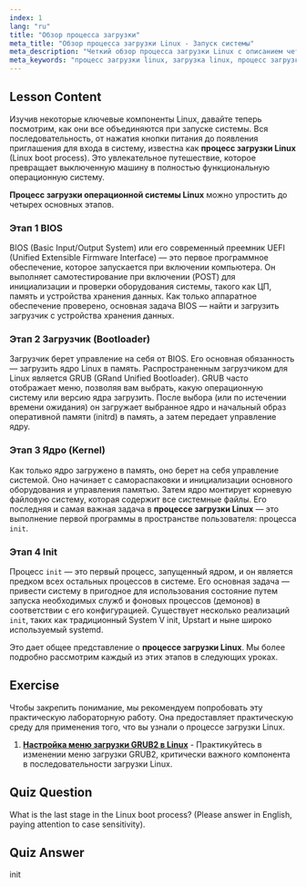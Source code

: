 ```yaml
---
index: 1
lang: "ru"
title: "Обзор процесса загрузки"
meta_title: "Обзор процесса загрузки Linux - Запуск системы"
meta_description: "Четкий обзор процесса загрузки Linux с описанием четырех ключевых этапов: BIOS, загрузчик, ядро и init. Узнайте о полном процессе загрузки операционной системы Linux, от включения питания до приглашения входа."
meta_keywords: "процесс загрузки linux, загрузка linux, процесс загрузки операционной системы linux, BIOS, загрузчик, ядро, init, руководство linux, linux для начинающих"
---
```


## Lesson Content

Изучив некоторые ключевые компоненты Linux, давайте теперь посмотрим, как они все объединяются при запуске системы. Вся последовательность, от нажатия кнопки питания до появления приглашения для входа в систему, известна как **процесс загрузки Linux** (Linux boot process). Это увлекательное путешествие, которое превращает выключенную машину в полностью функциональную операционную систему.

**Процесс загрузки операционной системы Linux** можно упростить до четырех основных этапов.

### Этап 1 BIOS

BIOS (Basic Input/Output System) или его современный преемник UEFI (Unified Extensible Firmware Interface) — это первое программное обеспечение, которое запускается при включении компьютера. Он выполняет самотестирование при включении (POST) для инициализации и проверки оборудования системы, такого как ЦП, память и устройства хранения данных. Как только аппаратное обеспечение проверено, основная задача BIOS — найти и загрузить загрузчик с устройства хранения данных.

### Этап 2 Загрузчик (Bootloader)

Загрузчик берет управление на себя от BIOS. Его основная обязанность — загрузить ядро Linux в память. Распространенным загрузчиком для Linux является GRUB (GRand Unified Bootloader). GRUB часто отображает меню, позволяя вам выбрать, какую операционную систему или версию ядра загрузить. После выбора (или по истечении времени ожидания) он загружает выбранное ядро и начальный образ оперативной памяти (initrd) в память, а затем передает управление ядру.

### Этап 3 Ядро (Kernel)

Как только ядро загружено в память, оно берет на себя управление системой. Оно начинает с самораспаковки и инициализации основного оборудования и управления памятью. Затем ядро монтирует корневую файловую систему, которая содержит все системные файлы. Его последняя и самая важная задача в **процессе загрузки Linux** — это выполнение первой программы в пространстве пользователя: процесса `init`.

### Этап 4 Init

Процесс `init` — это первый процесс, запущенный ядром, и он является предком всех остальных процессов в системе. Его основная задача — привести систему в пригодное для использования состояние путем запуска необходимых служб и фоновых процессов (демонов) в соответствии с его конфигурацией. Существует несколько реализаций `init`, таких как традиционный System V init, Upstart и ныне широко используемый systemd.

Это дает общее представление о **процессе загрузки Linux**. Мы более подробно рассмотрим каждый из этих этапов в следующих уроках.

## Exercise

Чтобы закрепить понимание, мы рекомендуем попробовать эту практическую лабораторную работу. Она предоставляет практическую среду для применения того, что вы узнали о процессе загрузки Linux.

1.  **[Настройка меню загрузки GRUB2 в Linux](https://labex.io/ru/labs/comptia-customize-the-grub2-boot-menu-in-linux-590859)** - Практикуйтесь в изменении меню загрузки GRUB2, критически важного компонента в последовательности загрузки Linux.

## Quiz Question

What is the last stage in the Linux boot process? (Please answer in English, paying attention to case sensitivity).

## Quiz Answer

init
